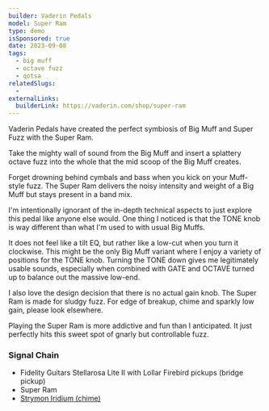 ```yaml
---
builder: Vaderin Pedals
model: Super Ram
type: demo
isSponsored: true
date: 2023-09-08
tags:
  - big muff
  - octave fuzz
  - qotsa
relatedSlugs:
  -
externalLinks:
  builderLink: https://vaderin.com/shop/super-ram
---
```


Vaderin Pedals have created the perfect symbiosis of Big Muff and Super Fuzz with the Super Ram.

Take the mighty wall of sound from the Big Muff and insert a splattery octave fuzz into the whole that the mid scoop of the Big Muff creates.

Forget drowning behind cymbals and bass when you kick on your Muff-style fuzz. The Super Ram delivers the noisy intensity and weight of a Big Muff but stays present in a band mix.

I'm intentionally ignorant of the in-depth technical aspects to just explore this pedal like anyone else would. One thing I noticed is that the TONE knob is way different than what I'm used to with usual Big Muffs.

It does not feel like a tilt EQ, but rather like a low-cut when you turn it clockwise. This might be the only Big Muff variant where I enjoy a variety of positions for the TONE knob. Turning the TONE down gives me legitimately usable sounds, especially when combined with GATE and OCTAVE turned up to balance out the massive low-end.

I also love the design decision that there is no actual gain knob. The Super Ram is made for sludgy fuzz. For edge of breakup, chime and sparkly low gain, please look elsewhere.

Playing the Super Ram is more addictive and fun than I anticipated. It just perfectly hits this sweet spot of gnarly but controllable fuzz.

### Signal Chain

- Fidelity Guitars Stellarosa Lite II with Lollar Firebird pickups (bridge pickup)
- Super Ram
- [Strymon Iridium (chime)](/demos/strymon-iridium)
